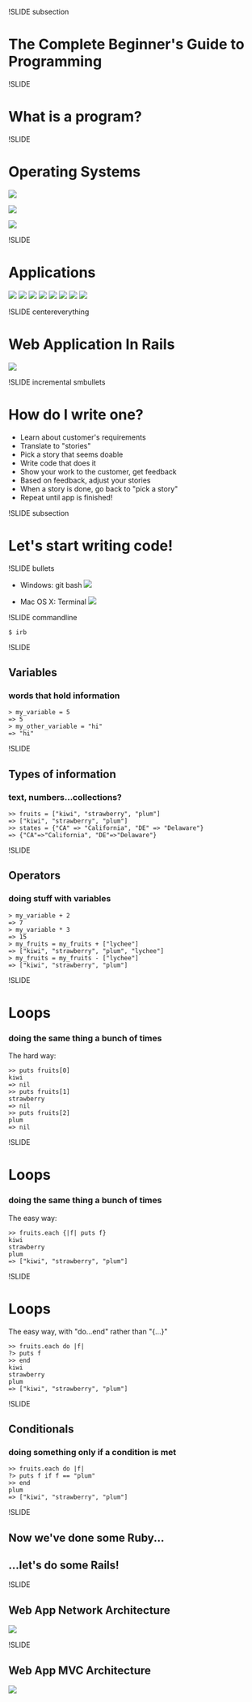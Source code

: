 !SLIDE subsection

# The Complete Beginner's Guide to Programming

!SLIDE

# What is a program?

!SLIDE  
# Operating Systems

![](img/os_x_logo.jpg)

![](img/windows_logo.gif)

![](img/linux_logo.gif)

!SLIDE
# Applications

![](img/acrobat.jpg)
![](img/finder.png)
![](img/firefox.png)
![](img/itunes.png)
![](img/quicktime.jpg)
![](img/safari.png)
![](img/ms_office.png)
![](img/wordpress.jpg)

!SLIDE centereverything

# Web Application In Rails
![](img/web_app_in_rails.jpg)

!SLIDE incremental smbullets
# How do I write one?

* Learn about customer's requirements
* Translate to "stories"
* Pick a story that seems doable
* Write code that does it
* Show your work to the customer, get feedback
* Based on feedback, adjust your stories
* When a story is done, go back to "pick a story"
* Repeat until app is finished!

!SLIDE subsection

# Let's start writing code!

!SLIDE bullets

* Windows: git bash ![](img/git_bash.png)

* Mac OS X: Terminal ![](img/mac_terminal_sm.png)

!SLIDE commandline

    $ irb

!SLIDE

## Variables
### words that hold information

    > my_variable = 5
    => 5
    > my_other_variable = "hi"
    => "hi"

!SLIDE
## Types of information

### text, numbers...collections?

    >> fruits = ["kiwi", "strawberry", "plum"]
    => ["kiwi", "strawberry", "plum"]
    >> states = {"CA" => "California", "DE" => "Delaware"}
    => {"CA"=>"California", "DE"=>"Delaware"}

!SLIDE
## Operators

### doing stuff with variables

    > my_variable + 2
    => 7
    > my_variable * 3
    => 15
    > my_fruits = my_fruits + ["lychee"]
    => ["kiwi", "strawberry", "plum", "lychee"]
    > my_fruits = my_fruits - ["lychee"]
    => ["kiwi", "strawberry", "plum"]

!SLIDE
# Loops

### doing the same thing a bunch of times

The hard way:

    >> puts fruits[0]
    kiwi
    => nil
    >> puts fruits[1]
    strawberry
    => nil
    >> puts fruits[2]
    plum
    => nil

!SLIDE
# Loops

### doing the same thing a bunch of times

The easy way:

    >> fruits.each {|f| puts f}
    kiwi
    strawberry
    plum
    => ["kiwi", "strawberry", "plum"]

!SLIDE
# Loops

The easy way, with "do...end" rather than "{...}"

    >> fruits.each do |f|
    ?> puts f
    >> end
    kiwi
    strawberry
    plum
    => ["kiwi", "strawberry", "plum"]

!SLIDE
## Conditionals

### doing something only if a condition is met

    >> fruits.each do |f|
    ?> puts f if f == "plum"
    >> end
    plum
    => ["kiwi", "strawberry", "plum"]

!SLIDE

## Now we've done some Ruby...
## ...let's do some Rails!

!SLIDE

## Web App Network Architecture
![](img/web-application.png)

!SLIDE
## Web App MVC Architecture
![](img/mvc_simple.png)

